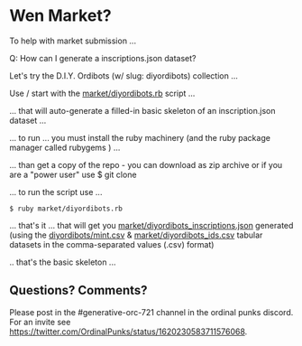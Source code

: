 # Wen Market?


To help with market submission  ...


Q: How can I generate a inscriptions.json dataset?


Let's try the  D.I.Y. Ordibots (w/ slug: diyordibots)
collection ...

Use / start with the [market/diyordibots.rb](diyordibots.rb) script ...

... that will auto-generate a filled-in basic skeleton
of an inscription.json dataset ...

... to run ... you must install the ruby machinery  (and the ruby package manager called rubygems ) ...

...  than get a copy of the repo - you can download as zip archive  or if you are a "power user" use $ git clone

...   to run the script use ...


    $ ruby market/diyordibots.rb


... that's it  ... that will get you   [market/diyordibots_inscriptions.json](diyordibots_inscriptions.json)   generated  (using the
[diyordibots/mint.csv](../diyordibots/mint.csv) &
[market/diyordibots_ids.csv](diyordibots_ids.csv) tabular datasets in the comma-separated values (.csv) format)


.. that's the basic skeleton ...




## Questions? Comments?

Please post in the #generative-orc-721 channel
in the ordinal punks discord.
For an invite
see <https://twitter.com/OrdinalPunks/status/1620230583711576068>.



